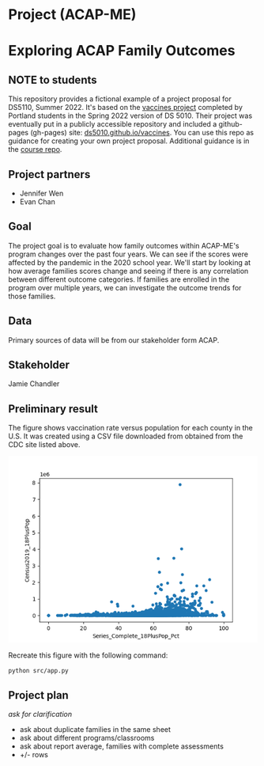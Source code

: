 # Project (ACAP-ME)

# Exploring ACAP Family Outcomes

## NOTE to students

This repository provides a fictional example of a project proposal for DS5110, Summer 2022.
It's based on the [vaccines project](http://ds5010/vaccines) completed by Portland students in 
the Spring 2022 version of DS 5010.
Their project was eventually put in a publicly accessible repository and included a 
github-pages (gh-pages) site: [ds5010.github.io/vaccines](ds5010.github.io/vaccines).
You can use this repo as guidance for creating your own project proposal.
Additional guidance is in the [course repo](https://github.com/ds5110/summer-2022/blob/main/projects/projects.md).

## Project partners

* Jennifer Wen
* Evan Chan

## Goal

The project goal is to evaluate how family outcomes within ACAP-ME's program changes over the past four years.
We can see if the scores were affected by the pandemic in the 2020 school year.
We'll start by looking at how average families scores change and seeing if there is any correlation between different outcome categories.
If families are enrolled in the program over multiple years, we can investigate the outcome trends for those families.

## Data

Primary sources of data will be from our stakeholder form ACAP.


## Stakeholder

Jamie Chandler

## Preliminary result

The figure shows vaccination rate versus population for each county in the U.S. 
It was created using a CSV file downloaded from obtained from the CDC site listed above.

![](figs/fig1.png)

Recreate this figure with the following command:

```
python src/app.py
```

## Project plan

*ask for clarification*
- ask about duplicate families in the same sheet
- ask about different programs/classrooms
- ask about report average, families with complete assessments
- +/- rows

